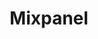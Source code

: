 ---
title: Mixpanel
description: User behavior analytics for product, marketing, and data teams.
link: https://mixpanel.com/jobs/
image: https://ecommercepros.org/wp-content/uploads/2017/08/Braintree-come-funziona.jpg
---